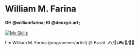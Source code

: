 <h1>William M. Farina</h1>
<h4>GH @williamfarina; IG @deoxyri.art;</h4>

[![My Skills](https://skillicons.dev/icons?i=html,css,javascript,nodejs,react,python,figma)](https://skillicons.dev)

I'm William M. Farina (programmer/artist) @ Brazil. ✍/🎨/🎮/📖/👨‍💻
